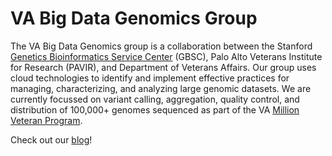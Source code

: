 # VA Big Data Genomics Group

The VA Big Data Genomics group is a collaboration between the Stanford [Genetics Bioinformatics Service Center](https://med.stanford.edu/gbsc.html) (GBSC), Palo Alto Veterans Institute for Research (PAVIR), and Department of Veterans Affairs. Our group uses cloud technologies to identify and implement effective practices for managing, characterizing, and analyzing large genomic datasets. We are currently focussed on variant calling, aggregation, quality control, and distribution of 100,000+ genomes sequenced as part of the VA [Million Veteran Program](https://www.research.va.gov/mvp/).

Check out our [blog](https://va-big-data-genomics.github.io/)!
